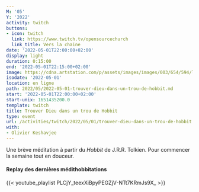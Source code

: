 ```yaml
---
M: '05'
Y: '2022'
activity: twitch
buttons:
- icon: twitch
  link: https://www.twitch.tv/opensourcechurch
  link_title: Vers la chaine
date: '2022-05-01T22:00:00+02:00'
display: light
duration: 0:15:00
end: '2022-05-01T22:15:00+02:00'
image: https://cdna.artstation.com/p/assets/images/images/003/654/594/large/sam-robberechts-finalrender1.jpg
isodate: '2022-05-01'
location: en ligne
path: 2022/05/2022-05-01-trouver-dieu-dans-un-trou-de-hobbit.md
start: '2022-05-01T22:00:00+02:00'
start-unix: 1651435200.0
template: twitch
title: Trouver Dieu dans un trou de Hobbit
type: event
url: /activities/twitch/2022/05/01/trouver-dieu-dans-un-trou-de-hobbit
with:
- Olivier Keshavjee
---
```

Une brève méditation à partir du *Hobbit* de J.R.R. Tolkien. Pour commencer la semaine tout en douceur.



#### Replay des dernières médithobbitations

{{< youtube_playlist PLCjY_teexXiBpyPEGZjV-NTt7KRmJs9X_ >}}